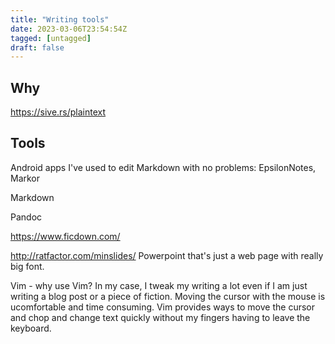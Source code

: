 ```yaml
---
title: "Writing tools"
date: 2023-03-06T23:54:54Z
tagged: [untagged]
draft: false
---
```



## Why

https://sive.rs/plaintext

## Tools

Android apps I've used to edit Markdown with no problems: EpsilonNotes, Markor

Markdown

Pandoc

https://www.ficdown.com/

http://ratfactor.com/minslides/ Powerpoint that's just a web page with really big font. 

Vim - why use Vim? In my case, I tweak my writing a lot even if I am just writing a blog post or a piece of fiction. Moving the cursor with the mouse is ucomfortable and time consuming. Vim provides ways to move the cursor and chop and change text quickly without my fingers having to leave the keyboard.

